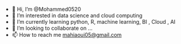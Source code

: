 - 👋 Hi, I’m @Mohammed0520
- 👀 I’m interested in data science and cloud computing
- 🌱 I’m currently learning python, R, machine learning, BI , Cloud , AI  
- 💞️ I’m looking to collaborate on ...
- 📫 How to reach me  mahiaoui05@gmail.com

<!---
Mohammed0520/Mohammed0520 is a ✨ special ✨ repository because its `README.md` (this file) appears on your GitHub profile.
You can click the Preview link to take a look at your changes.
--->
